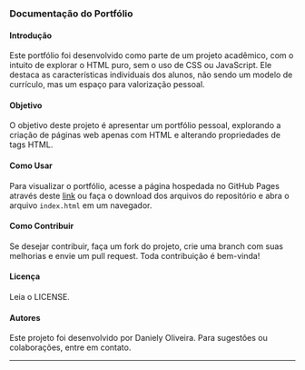 
### Documentação do Portfólio

#### Introdução
Este portfólio foi desenvolvido como parte de um projeto acadêmico, com o intuito de explorar o HTML puro, sem o uso de CSS ou JavaScript. Ele destaca as características individuais dos alunos, não sendo um modelo de currículo, mas um espaço para valorização pessoal.

#### Objetivo
O objetivo deste projeto é apresentar um portfólio pessoal, explorando a criação de páginas web apenas com HTML e alterando propriedades de tags HTML.

#### Como Usar
Para visualizar o portfólio, acesse a página hospedada no GitHub Pages através deste [link](https://daniolivem.github.io/porftolio/index.html) ou faça o download dos arquivos do repositório e abra o arquivo `index.html` em um navegador.

#### Como Contribuir
Se desejar contribuir, faça um fork do projeto, crie uma branch com suas melhorias e envie um pull request. Toda contribuição é bem-vinda!

#### Licença
Leia o LICENSE.

#### Autores
Este projeto foi desenvolvido por Daniely Oliveira. Para sugestões ou colaborações, entre em contato.

---

